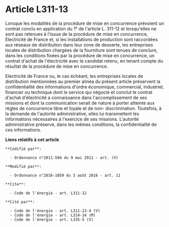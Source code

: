 # Article L311-13

Lorsque les modalités de la procédure de mise en concurrence prévoient un contrat conclu en application du 1° de l'article L.
311-12 et lorsqu'elles ne sont pas retenues à l'issue de la procédure de mise en concurrence, Electricité de France et, si
les installations de production sont raccordées aux réseaux de distribution dans leur zone de desserte, les entreprises
locales de distribution chargées de la fourniture sont tenues de conclure, dans les conditions fixées par la procédure de
mise en concurrence, un contrat d'achat de l'électricité avec le candidat retenu, en tenant compte du résultat de la
procédure de mise en concurrence. 

Electricité de France ou, le cas échéant, les entreprises locales de distribution mentionnées au premier alinéa du présent
article préservent la confidentialité des informations d'ordre économique, commercial, industriel, financier ou technique
dont le service qui négocie et conclut le contrat d'achat d'électricité a connaissance dans l'accomplissement de ses missions
et dont la communication serait de nature à porter atteinte aux règles de concurrence libre et loyale et de non-
discrimination. Toutefois, à la demande de l'autorité administrative, elles lui transmettent les informations nécessaires à
l'exercice de ses missions. L'autorité administrative préserve, dans les mêmes conditions, la confidentialité de ces
informations.

**Liens relatifs à cet article**

	**Codifié par**:

	  - Ordonnance n°2011-504 du 9 mai 2011 - art. (V)

	**Modifié par**:

	  - Ordonnance n°2016-1059 du 3 août 2016 - art. 11

	**Cite**:

	  - Code de l'énergie - art. L311-12

	**Cité par**:

	  - Code de l'énergie - art. L311-13-4 (V)
	  - Code de l'énergie - art. L314-14 (M)
	  - Code de l'énergie - art. L335-5 (V)
